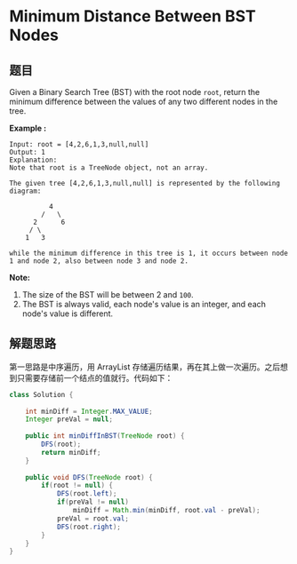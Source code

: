 # Minimum Distance Between BST Nodes

## 题目

Given a Binary Search Tree (BST) with the root node `root`, return the minimum difference between the values of any two different nodes in the tree.

**Example :**

```
Input: root = [4,2,6,1,3,null,null]
Output: 1
Explanation:
Note that root is a TreeNode object, not an array.

The given tree [4,2,6,1,3,null,null] is represented by the following diagram:

          4
        /   \
      2      6
     / \    
    1   3  

while the minimum difference in this tree is 1, it occurs between node 1 and node 2, also between node 3 and node 2.
```

**Note:**

1. The size of the BST will be between 2 and `100`.
2. The BST is always valid, each node's value is an integer, and each node's value is different.

## 解题思路

第一思路是中序遍历，用 ArrayList 存储遍历结果，再在其上做一次遍历。之后想到只需要存储前一个结点的值就行。代码如下：

```java
class Solution {
    
    int minDiff = Integer.MAX_VALUE;
    Integer preVal = null;
    
    public int minDiffInBST(TreeNode root) {
        DFS(root);
        return minDiff;
    }
    
    public void DFS(TreeNode root) {
        if(root != null) {
            DFS(root.left);
            if(preVal != null)
                minDiff = Math.min(minDiff, root.val - preVal);
            preVal = root.val;
            DFS(root.right);
        }
    }
}
```